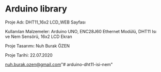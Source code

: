 # Arduino  library

Proje Adı: DHT11_16x2 LCD_WEB Sayfası

Kullanılan Malzemeler: Arduino UNO, ENC28J60 Ethernet Modülü, DHT11 Isı ve Nem Sensörü, 16x2 LCD Ekran

Proje Tasarımı: Nuh Burak ÖZEN

Proje Tarihi: 22.07.2020

nuh.burak.ozen@gmail.com"# arduino-dht11-isi-nem" 
